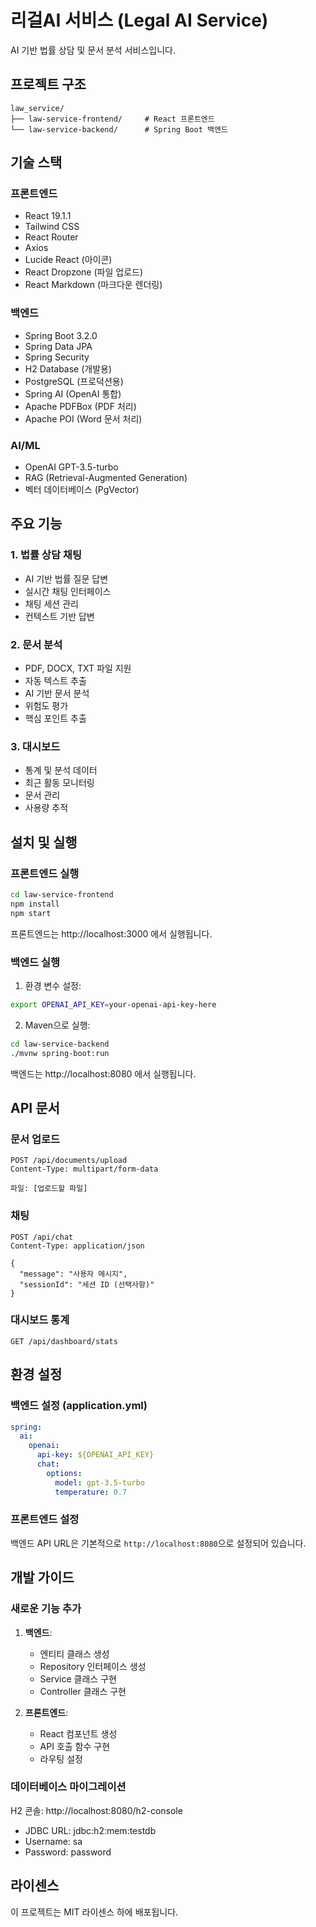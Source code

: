 # 리걸AI 서비스 (Legal AI Service)

AI 기반 법률 상담 및 문서 분석 서비스입니다.

## 프로젝트 구조

```
law_service/
├── law-service-frontend/     # React 프론트엔드
└── law-service-backend/      # Spring Boot 백엔드
```

## 기술 스택

### 프론트엔드
- React 19.1.1
- Tailwind CSS
- React Router
- Axios
- Lucide React (아이콘)
- React Dropzone (파일 업로드)
- React Markdown (마크다운 렌더링)

### 백엔드
- Spring Boot 3.2.0
- Spring Data JPA
- Spring Security
- H2 Database (개발용)
- PostgreSQL (프로덕션용)
- Spring AI (OpenAI 통합)
- Apache PDFBox (PDF 처리)
- Apache POI (Word 문서 처리)

### AI/ML
- OpenAI GPT-3.5-turbo
- RAG (Retrieval-Augmented Generation)
- 벡터 데이터베이스 (PgVector)

## 주요 기능

### 1. 법률 상담 채팅
- AI 기반 법률 질문 답변
- 실시간 채팅 인터페이스
- 채팅 세션 관리
- 컨텍스트 기반 답변

### 2. 문서 분석
- PDF, DOCX, TXT 파일 지원
- 자동 텍스트 추출
- AI 기반 문서 분석
- 위험도 평가
- 핵심 포인트 추출

### 3. 대시보드
- 통계 및 분석 데이터
- 최근 활동 모니터링
- 문서 관리
- 사용량 추적

## 설치 및 실행

### 프론트엔드 실행

```bash
cd law-service-frontend
npm install
npm start
```

프론트엔드는 http://localhost:3000 에서 실행됩니다.

### 백엔드 실행

1. 환경 변수 설정:
```bash
export OPENAI_API_KEY=your-openai-api-key-here
```

2. Maven으로 실행:
```bash
cd law-service-backend
./mvnw spring-boot:run
```

백엔드는 http://localhost:8080 에서 실행됩니다.

## API 문서

### 문서 업로드
```
POST /api/documents/upload
Content-Type: multipart/form-data

파일: [업로드할 파일]
```

### 채팅
```
POST /api/chat
Content-Type: application/json

{
  "message": "사용자 메시지",
  "sessionId": "세션 ID (선택사항)"
}
```

### 대시보드 통계
```
GET /api/dashboard/stats
```

## 환경 설정

### 백엔드 설정 (application.yml)
```yaml
spring:
  ai:
    openai:
      api-key: ${OPENAI_API_KEY}
      chat:
        options:
          model: gpt-3.5-turbo
          temperature: 0.7
```

### 프론트엔드 설정
백엔드 API URL은 기본적으로 `http://localhost:8080`으로 설정되어 있습니다.

## 개발 가이드

### 새로운 기능 추가

1. **백엔드**: 
   - 엔티티 클래스 생성
   - Repository 인터페이스 생성
   - Service 클래스 구현
   - Controller 클래스 구현

2. **프론트엔드**:
   - React 컴포넌트 생성
   - API 호출 함수 구현
   - 라우팅 설정

### 데이터베이스 마이그레이션

H2 콘솔: http://localhost:8080/h2-console
- JDBC URL: jdbc:h2:mem:testdb
- Username: sa
- Password: password

## 라이센스

이 프로젝트는 MIT 라이센스 하에 배포됩니다.
